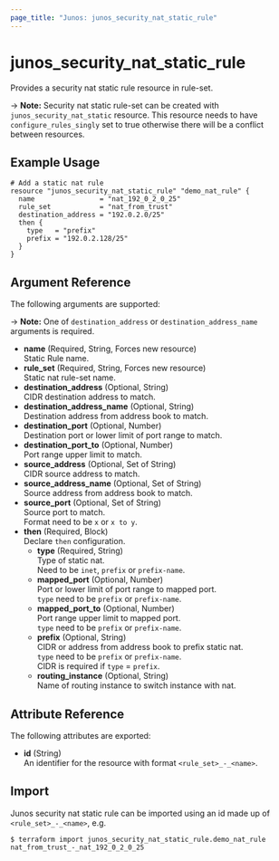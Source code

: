 ```yaml
---
page_title: "Junos: junos_security_nat_static_rule"
---
```


# junos_security_nat_static_rule

Provides a security nat static rule resource in rule-set.

-> **Note:** Security nat static rule-set can be created with `junos_security_nat_static` resource.
This resource needs to have `configure_rules_singly` set to true otherwise there will be a conflict
between resources.

## Example Usage

```hcl
# Add a static nat rule
resource "junos_security_nat_static_rule" "demo_nat_rule" {
  name                = "nat_192_0_2_0_25"
  rule_set            = "nat_from_trust"
  destination_address = "192.0.2.0/25"
  then {
    type   = "prefix"
    prefix = "192.0.2.128/25"
  }
}
```

## Argument Reference

The following arguments are supported:

-> **Note:** One of `destination_address` or `destination_address_name` arguments is required.

- **name** (Required, String, Forces new resource)  
  Static Rule name.
- **rule_set** (Required, String, Forces new resource)  
  Static nat rule-set name.
- **destination_address** (Optional, String)  
  CIDR destination address to match.
- **destination_address_name** (Optional, String)  
  Destination address from address book to match.
- **destination_port** (Optional, Number)  
  Destination port or lower limit of port range to match.
- **destination_port_to** (Optional, Number)  
  Port range upper limit to match.
- **source_address** (Optional, Set of String)  
  CIDR source address to match.
- **source_address_name** (Optional, Set of String)  
  Source address from address book to match.
- **source_port** (Optional, Set of String)  
  Source port to match.  
  Format need to be `x` or `x to y`.
- **then** (Required, Block)  
  Declare `then` configuration.
  - **type** (Required, String)  
    Type of static nat.  
    Need to be `inet`, `prefix` or `prefix-name`.
  - **mapped_port** (Optional, Number)  
    Port or lower limit of port range to mapped port.  
    `type` need to be `prefix` or `prefix-name`.
  - **mapped_port_to** (Optional, Number)  
    Port range upper limit to mapped port.  
    `type` need to be `prefix` or `prefix-name`.
  - **prefix** (Optional, String)  
    CIDR or address from address book to prefix static nat.  
    `type` need to be `prefix` or `prefix-name`.  
    CIDR is required if `type` = `prefix`.
  - **routing_instance** (Optional, String)  
    Name of routing instance to switch instance with nat.

## Attribute Reference

The following attributes are exported:

- **id** (String)  
  An identifier for the resource with format `<rule_set>_-_<name>`.

## Import

Junos security nat static rule can be imported using an id made up of `<rule_set>_-_<name>`, e.g.

```shell
$ terraform import junos_security_nat_static_rule.demo_nat_rule nat_from_trust_-_nat_192_0_2_0_25
```
